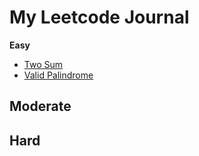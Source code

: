# My Leetcode Journal 

**Easy**
- [Two Sum](https://leetcode.com/problems/two-sum/)
- [Valid Palindrome](https://leetcode.com/problems/valid-palindrome/)

**Moderate**
- 

**Hard**
- 
